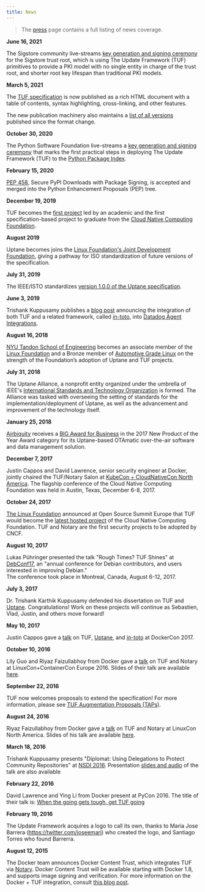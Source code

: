 ```yaml
---
title: News
---
```


> The [press](/press) page contains a full listing of news coverage.

**June 16, 2021**

The Sigstore community live-streams [key generation and signing ceremony
](https://www.cncf.io/blog/2021/06/16/a-new-kind-of-trust-root/) for the
Sigstore trust root, which is using The Update Framework (TUF) primitives to
provide a PKI model with no single entity in charge of the trust root, and
shorter root key lifespan than traditional PKI models.

**March 5, 2021**

The [TUF specification](https://theupdateframework.github.io/specification/latest/index.html)
is now published as a rich HTML document with a table of contents, syntax
highlighting, cross-linking, and other features.

The new publication machinery also maintains a [list of all versions
](https://theupdateframework.github.io/specification/) published since the
format change.

**October 30, 2020**

The Python Software Foundation live-streams a [key generation and signing ceremony](https://www.youtube.com/watch?v=jjAq7S49eow&t=3078s) that marks the first practical steps in deploying The Update Framework (TUF) to the [Python Package Index](pypi.org).  

**February 15, 2020**

[PEP 458](https://www.python.org/dev/peps/pep-0458/), Secure PyPI Downloads with Package Signing, is accepted and merged into the Python Enhancement Proposals (PEP) tree.

**December 19, 2019**

TUF becomes the [first project](https://engineering.nyu.edu/news/open-source-system-secure-software-updates-graduates-protect-leading-cloud-services) led by an academic and the first specification-based project to graduate from the [Cloud Native Computing Foundation](https://www.cncf.io/). 

**August 2019** 

Uptane becomes joins the [Linux Foundation's Joint Development Foundation](https://www.jointdevelopment.org/), giving
a pathway for ISO standardization of future versions of the specification.

**July 31, 2019** 

The IEEE/ISTO standardizes [version 1.0.0 of the Uptane specification](https://uptane.github.io/papers/ieee-isto-6100.1.0.0.uptane-standard.html).

**June 3, 2019**

Trishank Kuppusamy publishes a [blog post](https://www.datadoghq.com/blog/engineering/secure-publication-of-datadog-agent-integrations-with-tuf-and-in-toto/) announcing the integration of both TUF and a related framework, called [in-toto](https://in-toto.io/), into [Datadog Agent Integrations](https://docs.datadoghq.com/getting_started/integrations/).

**August 16, 2018** 

[NYU Tandon School of Engineering](https://engineering.nyu.edu/) becomes an associate member of the
[Linux Foundation](https://www.linuxfoundation.org/) and a Bronze member of [Automotive Grade Linux](https://www.automotivelinux.org/) on the strength of the Foundation’s adoption of Uptane and TUF projects.


**July 31, 2018** 

The Uptane Alliance, a nonprofit entity organized under the umbrella of
IEEE's [International Standards and Technology Organization](https://ieee-isto.org/) is formed.
The Alliance was tasked with overseeing the setting of standards for the implementation/deployment of Uptane, as well as the advancement and improvement of the technology itself.

**January 25, 2018**

[Airbiquity](https://www.airbiquity.com) receives a [BIG Award for Business](https://www.airbiquity.com/news/press-releases/airbiquity-otamatic-named-2017-new-product-year-business-intelligence-group) in the 2017 New Product of the Year Award category for its
Uptane-based OTAmatic over-the-air software and data management solution.

**December 7, 2017**

Justin Cappos and David Lawrence, senior security engineer at Docker, jointly
chaired the TUF/Notary Salon at [KubeCon + CloudNativeCon North America](https://events17.linuxfoundation.org/events/kubecon-and-cloudnativecon-north-america/program/schedule). The flagship conference of the Cloud Native Computing Foundation
was held in Austin, Texas, December 6-8, 2017.

**October 24, 2017**

[The Linux Foundation](https://www.linuxfoundation.org/) announced at Open Source
Summit Europe that TUF would become the [latest hosted project](https://www.linuxfoundation.org/cloud-containers-virtualization/cncf-host-two-security-projects-notary-tuf-specification/) of the Cloud Native Computing Foundation.
TUF and Notary are the first security projects to be adopted by CNCF.


**August 10, 2017**

Lukas Pühringer presented the talk "Rough Times? TUF Shines" at [DebConf17](https://debconf17.debconf.org/talks/153/), an "annual conference for Debian contributors, and users interested in improving Debian."  
The conference took place in Montreal, Canada, August 6-12, 2017.


**July 3, 2017**

Dr. Trishank Karthik Kuppusamy defended his dissertation on TUF and
[Uptane](https://uptane.github.io).  Congratulations!  Work on these projects
will continue as Sebastien, Vlad, Justin, and others move forward!

**May 10, 2017**

Justin Cappos gave a
[talk](https://ssl.engineering.nyu.edu/blog/2017-04-24-DockerCon) on TUF,
[Uptane](https://uptane.github.io), and [in-toto](https://in-toto.io/) at
DockerCon 2017.

**October 10, 2016**

Lily Guo and Riyaz Faizullabhoy from Docker gave a
[talk](https://linuxconcontainerconeurope2016.sched.org/event/7oI1/software-update-security-when-the-going-gets-tough-get-tuf-going-riyaz-faizullabhoy-lily-guo-docker?iframe=no&w=i:100;&sidebar=yes&bg=no)
on TUF and Notary at LinuxCon+ContainerCon Europe 2016. Slides of their talk
are available
[here](https://schd.ws/hosted_files/linuxconcontainerconeurope2016/50/When%20the%20going%20gets%20tough%2C%20get%20TUF%20going%21%20Linuxcon%20EU.pdf).

**September 22, 2016**

TUF now welcomes proposals to extend the specification! For more information,
please see [TUF Augmentation Proposals
(TAPs)](https://github.com/theupdateframework/taps).

**August 24, 2016**

Riyaz Faizullabhoy from Docker gave a
[talk](https://lcccna2016.sched.org/event/7JWU/when-the-going-gets-tough-get-tuf-going-riyaz-faizullabhoy-docker)
on TUF and Notary at LinuxCon North America.  Slides of his talk are available
[here](https://events.linuxfoundation.org/events/linuxcon-north-america/program/slides).

**March 18, 2016**

Trishank Kuppusamy presents "Diplomat: Using Delegations to Protect Community
Repositories" at [NSDI 2016](https://www.usenix.org/conference/nsdi16). Presentation
[slides and audio](https://www.usenix.org/node/194973) of the talk are also available


**February 22, 2016**

David Lawrence and Ying Li from Docker present at PyCon 2016.  The title
of their talk is: [When the going gets tough, get TUF going](https://us.pycon.org/2016/schedule/presentation/2187/)

**February 19, 2016**

The Update Framework acquires a logo to call its own, thanks to Maria
Jose Barrera (https://twitter.com/joseemari) who created the logo, and
Santiago Torres who found Barrerra.


**August 12, 2015**

The Docker team announces Docker Content Trust, which
integrates TUF via [Notary](https://github.com/docker/notary).  Docker
Content Trust will be available starting with Docker 1.8, and supports image
signing and verification.  For more information on the Docker + TUF
integration, consult [this blog post](https://blog.docker.com/2015/08/content-trust-docker-1-8).
